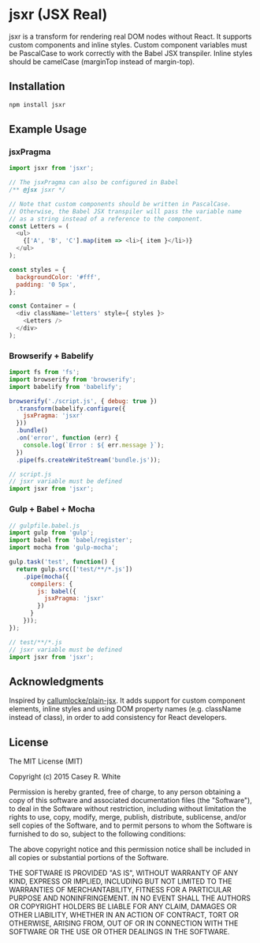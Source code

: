 # jsxr (JSX Real)

jsxr is a transform for rendering real DOM nodes without React.
It supports custom components and inline styles. Custom component
variables must be PascalCase to work correctly with the Babel JSX transpiler.
Inline styles should be camelCase (marginTop instead of margin-top).

## Installation

```bash
npm install jsxr
```

## Example Usage

### jsxPragma
```js
import jsxr from 'jsxr';

// The jsxPragma can also be configured in Babel
/** @jsx jsxr */

// Note that custom components should be written in PascalCase.
// Otherwise, the Babel JSX transpiler will pass the variable name
// as a string instead of a reference to the component.
const Letters = (
  <ul>
    {['A', 'B', 'C'].map(item => <li>{ item }</li>)}
  </ul>
);

const styles = {
  backgroundColor: '#fff',
  padding: '0 5px',
};

const Container = (
  <div className='letters' style={ styles }>
    <Letters />
  </div>
);
```

### Browserify + Babelify
```js
import fs from 'fs';
import browserify from 'browserify';
import babelify from 'babelify';

browserify('./script.js', { debug: true })
  .transform(babelify.configure({
    jsxPragma: 'jsxr'
  }))
  .bundle()
  .on('error', function (err) {
    console.log(`Error : ${ err.message }`);
  })
  .pipe(fs.createWriteStream('bundle.js'));

// script.js
// jsxr variable must be defined
import jsxr from 'jsxr';
```

### Gulp + Babel + Mocha
```js
// gulpfile.babel.js
import gulp from 'gulp';
import babel from 'babel/register';
import mocha from 'gulp-mocha';

gulp.task('test', function() {
  return gulp.src(['test/**/*.js'])
    .pipe(mocha({
      compilers: {
        js: babel({
          jsxPragma: 'jsxr'
        })
      }
    }));
});

// test/**/*.js
// jsxr variable must be defined
import jsxr from 'jsxr';
```

## Acknowledgments

Inspired by [callumlocke/plain-jsx](https://github.com/callumlocke/plain-jsx).
It adds support for custom component elements, inline styles and
using DOM property names (e.g. className instead of class),
in order to add consistency for React developers.

## License

The MIT License (MIT)

Copyright (c) 2015 Casey R. White

Permission is hereby granted, free of charge, to any person obtaining a copy
of this software and associated documentation files (the "Software"), to deal
in the Software without restriction, including without limitation the rights
to use, copy, modify, merge, publish, distribute, sublicense, and/or sell
copies of the Software, and to permit persons to whom the Software is
furnished to do so, subject to the following conditions:

The above copyright notice and this permission notice shall be included in all
copies or substantial portions of the Software.

THE SOFTWARE IS PROVIDED "AS IS", WITHOUT WARRANTY OF ANY KIND, EXPRESS OR
IMPLIED, INCLUDING BUT NOT LIMITED TO THE WARRANTIES OF MERCHANTABILITY,
FITNESS FOR A PARTICULAR PURPOSE AND NONINFRINGEMENT. IN NO EVENT SHALL THE
AUTHORS OR COPYRIGHT HOLDERS BE LIABLE FOR ANY CLAIM, DAMAGES OR OTHER
LIABILITY, WHETHER IN AN ACTION OF CONTRACT, TORT OR OTHERWISE, ARISING FROM,
OUT OF OR IN CONNECTION WITH THE SOFTWARE OR THE USE OR OTHER DEALINGS IN THE
SOFTWARE.
